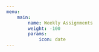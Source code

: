 ```yaml
---
menu:
    main:
        name: Weekly Assignments
        weight: -100
        params:
            icon: date
---
```


























